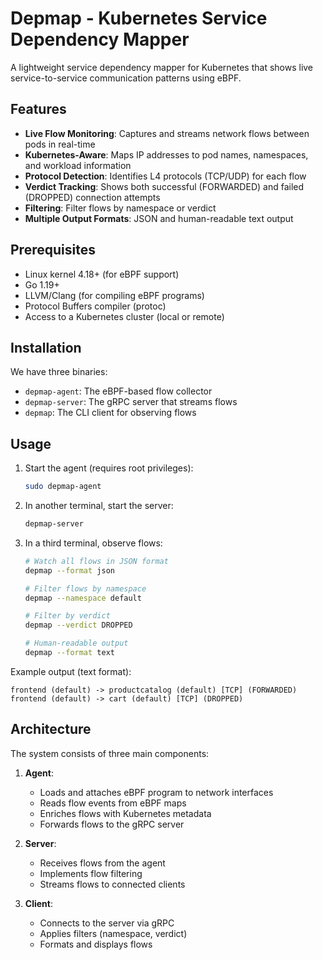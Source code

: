 # Depmap - Kubernetes Service Dependency Mapper

A lightweight service dependency mapper for Kubernetes that shows live service-to-service communication patterns using eBPF.

## Features

- **Live Flow Monitoring**: Captures and streams network flows between pods in real-time
- **Kubernetes-Aware**: Maps IP addresses to pod names, namespaces, and workload information
- **Protocol Detection**: Identifies L4 protocols (TCP/UDP) for each flow
- **Verdict Tracking**: Shows both successful (FORWARDED) and failed (DROPPED) connection attempts
- **Filtering**: Filter flows by namespace or verdict
- **Multiple Output Formats**: JSON and human-readable text output

## Prerequisites

- Linux kernel 4.18+ (for eBPF support)
- Go 1.19+
- LLVM/Clang (for compiling eBPF programs)
- Protocol Buffers compiler (protoc)
- Access to a Kubernetes cluster (local or remote)

## Installation

We have three binaries:
- `depmap-agent`: The eBPF-based flow collector
- `depmap-server`: The gRPC server that streams flows
- `depmap`: The CLI client for observing flows

## Usage

1. Start the agent (requires root privileges):
   ```bash
   sudo depmap-agent
   ```

2. In another terminal, start the server:
   ```bash
   depmap-server
   ```

3. In a third terminal, observe flows:
   ```bash
   # Watch all flows in JSON format
   depmap --format json

   # Filter flows by namespace
   depmap --namespace default

   # Filter by verdict
   depmap --verdict DROPPED

   # Human-readable output
   depmap --format text
   ```

Example output (text format):
```
frontend (default) -> productcatalog (default) [TCP] (FORWARDED)
frontend (default) -> cart (default) [TCP] (DROPPED)
```

## Architecture

The system consists of three main components:

1. **Agent**:
   - Loads and attaches eBPF program to network interfaces
   - Reads flow events from eBPF maps
   - Enriches flows with Kubernetes metadata
   - Forwards flows to the gRPC server

2. **Server**:
   - Receives flows from the agent
   - Implements flow filtering
   - Streams flows to connected clients

3. **Client**:
   - Connects to the server via gRPC
   - Applies filters (namespace, verdict)
   - Formats and displays flows
